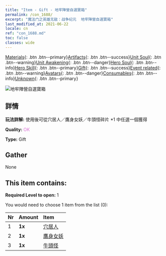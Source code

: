 ```yaml
---
title: "Item - Gift - 地牢陣營自選寶箱"
permalink: /con_1688/
excerpt: "魔法门之英雄无敌：战争纪元  地牢陣營自選寶箱"
last_modified_at: 2021-06-22
locale: cn
ref: "con_1688.md"
toc: false
classes: wide
---
```

 [Materials](/ItemsCN/){: .btn .btn--primary}[Artifacts](/ItemsCN/Artifacts/){: .btn .btn--success}[Unit Soul](/ItemsCN/UnitSoul/){: .btn .btn--warning}[Unit Awakening](/ItemsCN/UnitAwakening/){: .btn .btn--danger}[Hero Soul](/ItemsCN/HeroSoul/){: .btn .btn--info}[Hero Skill](/ItemsCN/HeroSkill/){: .btn .btn--primary}[Gift](/ItemsCN/Gift/){: .btn .btn--success}[Event related](/ItemsCN/Events/){: .btn .btn--warning}[Avatars](/ItemsCN/Avatars/){: .btn .btn--danger}[Consumables](/ItemsCN/Consumables/){: .btn .btn--info}[Unknown](/ItemsCN/Unknown/){: .btn .btn--primary}

 ![地牢陣營自選寶箱](/images/t/i_907304.png)

## 詳情
 **玩法詳解:** 使用後可從穴居人／鷹身女妖／牛頭怪碎片 *1 中任選一個獲得

 **Quality:** <span style="color: #DA70D6">OK</span>

 **Type:** Gift

## Gather

  None

## This item contains:

 **Required Level to open:** 1

 You would need to choose 1 item from the list (0):

  | Nr | Amount |     Item    |
  |:---|:-------|:------------|
  | 1 |  **1x** | [穴居人](/cn/Items/unt_244/) |  | 
  | 2 |  **1x** | [鷹身女妖](/cn/Items/unt_245/) |  | 
  | 3 |  **1x** | [牛頭怪](/cn/Items/unt_248/) |  | 
